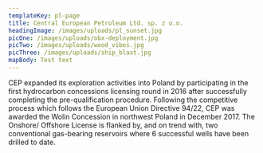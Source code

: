 ```yaml
---
templateKey: pl-page
title: Central European Petroleum Ltd. sp. z o.o.
headingImage: /images/uploads/pl_sunset.jpg
picOne: /images/uploads/obx-deployment.jpg
picTwo: /images/uploads/wood_vibes.jpg
picThree: /images/uploads/ship_blast.jpg
mapBody: Test text
---
```

CEP expanded its exploration activities into Poland by participating in the first hydrocarbon concessions licensing round in 2016 after successfully completing the pre-qualification procedure. Following the competitive process which follows the European Union Directive 94/22, CEP was awarded the Wolin Concession in northwest Poland in December 2017. The Onshore/ Offshore License is flanked by, and on trend with, two conventional gas-bearing reservoirs where 6 successful wells have been drilled to date.
